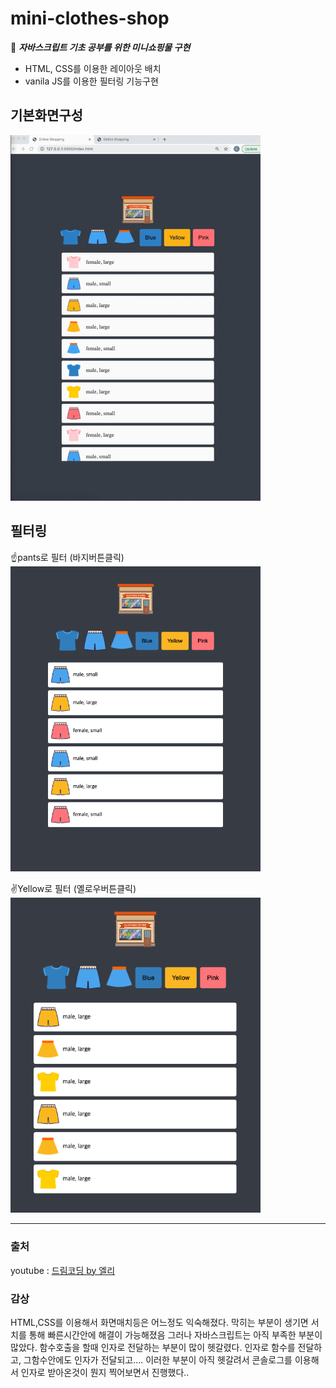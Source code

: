 # mini-clothes-shop


🌈 **_자바스크립트 기초 공부를 위한 미니쇼핑물 구현_**

- HTML, CSS를 이용한 레이아웃 배치
- vanila JS를 이용한 필터링 기능구현

## 기본화면구성

<img src="screenshot/1.png" width="400">  
<br/>

## 필터링

☝️pants로 필터 (바지버튼클릭)  
<img src="screenshot/2.png" width="400">

✌️Yellow로 필터 (옐로우버튼클릭)  
<img src="screenshot/3.png" width="400">

---

### 출처

youtube : [드림코딩 by 엘리](https://www.youtube.com/channel/UC_4u-bXaba7yrRz_6x6kb_w)

### 감상

HTML,CSS를 이용해서 화면매치등은 어느정도 익숙해졌다. 막히는 부분이 생기면 서치를 통해 빠른시간안에 해결이 가능해졌음
그러나 자바스크립트는 아직 부족한 부분이 많았다.
함수호출을 할때 인자로 전달하는 부분이 많이 헷갈렸다. 인자로 함수를 전달하고, 그함수안에도 인자가 전달되고.... 이러한 부분이 아직 헷갈려서 콘솔로그를 이용해서 인자로 받아온것이 뭔지 찍어보면서 진행했다..

